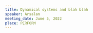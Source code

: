 ```yaml
---
title: Dynamical systems and blah blah
speaker: Arsalan
meeting_date: June 5, 2022
place: PERFORM
---
```

